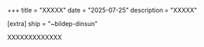 +++ title = "XXXXX" date = "2025-07-25" description = "XXXXX"

[extra] ship = "~bildep-dinsun"


XXXXXXXXXXXXX
